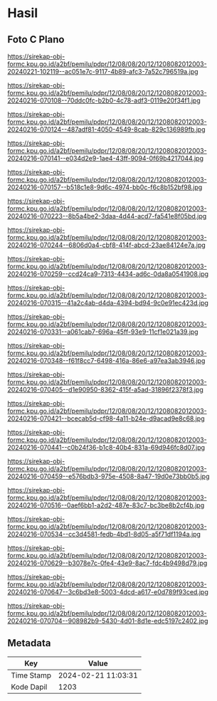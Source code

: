 # Hasil

## Foto C Plano

https://sirekap-obj-formc.kpu.go.id/a2bf/pemilu/pdpr/12/08/08/20/12/1208082012003-20240221-102119--ac051e7c-9117-4b89-afc3-7a52c796519a.jpg

https://sirekap-obj-formc.kpu.go.id/a2bf/pemilu/pdpr/12/08/08/20/12/1208082012003-20240216-070108--70ddc0fc-b2b0-4c78-adf3-0119e20f34f1.jpg

https://sirekap-obj-formc.kpu.go.id/a2bf/pemilu/pdpr/12/08/08/20/12/1208082012003-20240216-070124--487adf81-4050-4549-8cab-829c136989fb.jpg

https://sirekap-obj-formc.kpu.go.id/a2bf/pemilu/pdpr/12/08/08/20/12/1208082012003-20240216-070141--e034d2e9-1ae4-43ff-9094-0f69b4217044.jpg

https://sirekap-obj-formc.kpu.go.id/a2bf/pemilu/pdpr/12/08/08/20/12/1208082012003-20240216-070157--b518c1e8-9d6c-4974-bb0c-f6c8b152bf98.jpg

https://sirekap-obj-formc.kpu.go.id/a2bf/pemilu/pdpr/12/08/08/20/12/1208082012003-20240216-070223--8b5a4be2-3daa-4d44-acd7-fa541e8f05bd.jpg

https://sirekap-obj-formc.kpu.go.id/a2bf/pemilu/pdpr/12/08/08/20/12/1208082012003-20240216-070244--6806d0a4-cbf8-414f-abcd-23ae84124e7a.jpg

https://sirekap-obj-formc.kpu.go.id/a2bf/pemilu/pdpr/12/08/08/20/12/1208082012003-20240216-070259--ccd24ca9-7313-4434-ad6c-0da8a0541908.jpg

https://sirekap-obj-formc.kpu.go.id/a2bf/pemilu/pdpr/12/08/08/20/12/1208082012003-20240216-070315--41a2c4ab-d4da-4394-bd94-9c0e91ec423d.jpg

https://sirekap-obj-formc.kpu.go.id/a2bf/pemilu/pdpr/12/08/08/20/12/1208082012003-20240216-070331--a061cab7-696a-45ff-93e9-11cf1e021a39.jpg

https://sirekap-obj-formc.kpu.go.id/a2bf/pemilu/pdpr/12/08/08/20/12/1208082012003-20240216-070348--f61f8cc7-6498-416a-86e6-a97ea3ab3946.jpg

https://sirekap-obj-formc.kpu.go.id/a2bf/pemilu/pdpr/12/08/08/20/12/1208082012003-20240216-070405--d1e90950-8362-415f-a5ad-31896f2378f3.jpg

https://sirekap-obj-formc.kpu.go.id/a2bf/pemilu/pdpr/12/08/08/20/12/1208082012003-20240216-070421--bcecab5d-cf98-4a11-b24e-d9acad9e8c68.jpg

https://sirekap-obj-formc.kpu.go.id/a2bf/pemilu/pdpr/12/08/08/20/12/1208082012003-20240216-070441--c0b24f36-b1c8-40b4-831a-69d946fc8d07.jpg

https://sirekap-obj-formc.kpu.go.id/a2bf/pemilu/pdpr/12/08/08/20/12/1208082012003-20240216-070459--e576bdb3-975e-4508-8a47-19d0e73bb0b5.jpg

https://sirekap-obj-formc.kpu.go.id/a2bf/pemilu/pdpr/12/08/08/20/12/1208082012003-20240216-070516--0aef6bb1-a2d2-487e-83c7-bc3be8b2cf4b.jpg

https://sirekap-obj-formc.kpu.go.id/a2bf/pemilu/pdpr/12/08/08/20/12/1208082012003-20240216-070534--cc3d4581-fedb-4bd1-8d05-a5f71df1194a.jpg

https://sirekap-obj-formc.kpu.go.id/a2bf/pemilu/pdpr/12/08/08/20/12/1208082012003-20240216-070629--b3078e7c-0fe4-43e9-8ac7-fdc4b9498d79.jpg

https://sirekap-obj-formc.kpu.go.id/a2bf/pemilu/pdpr/12/08/08/20/12/1208082012003-20240216-070647--3c6bd3e8-5003-4dcd-a617-e0d789f93ced.jpg

https://sirekap-obj-formc.kpu.go.id/a2bf/pemilu/pdpr/12/08/08/20/12/1208082012003-20240216-070704--908982b9-5430-4d01-8d1e-edc5197c2402.jpg


## Metadata

| Key        | Value               |
| ---------- | ------------------- |
| Time Stamp | 2024-02-21 11:03:31 |
| Kode Dapil | 1203                |



